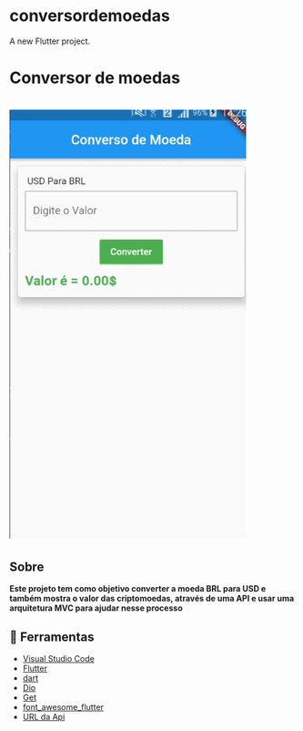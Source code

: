 # conversordemoedas

A new Flutter project.

# Conversor de moedas

<h1 aling = "center">
<img src = "./assets/images/conversor.gif">

</h1>

##  Sobre
**Este projeto tem como objetivo converter a moeda BRL para USD e também mostra o valor das criptomoedas, através de uma API e usar uma arquitetura MVC para ajudar nesse processo**  

## 🔨 Ferramentas

- [Visual Studio Code](https://code.visualstudio.com/)
- [Flutter](https://flutter.dev/docs) 
- [dart](https://dart.dev/guides)
- [Dio](https://pub.dev/packages/dio)
- [Get](https://pub.dev/packages/get)
- [font_awesome_flutter](https://pub.dev/packages/font_awesome_flutter)
- [URL da Api](https://free.currencyconverterapi.com/)